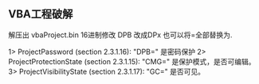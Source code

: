## VBA工程破解
解压出 vbaProject.bin 16进制修改
DPB 改成DPx
也可以将=全部替换为.

1>        ProjectPassword (section 2.3.1.16): "DPB=" 是密码保护
2>        ProjectProtectionState (section 2.3.1.15): "CMG=" 是保护模式，是否可编辑。
3>        ProjectVisibilityState (section 2.3.1.17): "GC="  是否可见。
